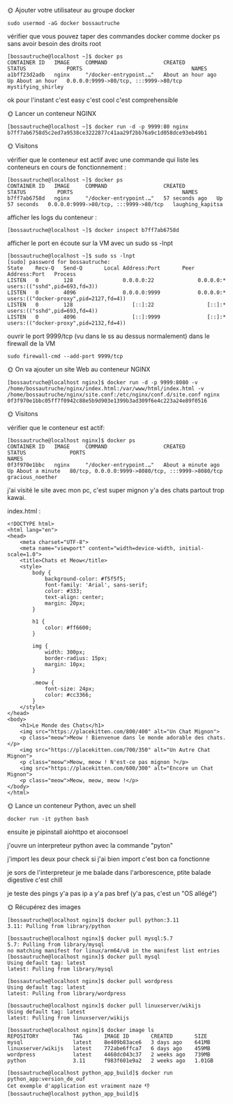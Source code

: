 🌞 Ajouter votre utilisateur au groupe docker

```
sudo usermod -aG docker bossautruche
```
vérifier que vous pouvez taper des commandes docker comme docker ps sans avoir besoin des droits root

```
[bossautruche@localhost ~]$ docker ps
CONTAINER ID   IMAGE     COMMAND                  CREATED             STATUS             PORTS                                   NAMES
a1bff23d2adb   nginx     "/docker-entrypoint.…"   About an hour ago   Up About an hour   0.0.0.0:9999->80/tcp, :::9999->80/tcp   mystifying_shirley
```

ok pour l'instant c'est easy c'est cool c'est comprehensible 


🌞 Lancer un conteneur NGINX
```
[bossautruche@localhost ~]$ docker run -d -p 9999:80 nginx
b7ff7ab6758d5c2ed7a9538ce3222877c41aa29f2bb76a9c1d058dce93eb49b1
```

🌞 Visitons

vérifier que le conteneur est actif avec une commande qui liste les conteneurs en cours de fonctionnement :

```
[bossautruche@localhost ~]$ docker ps
CONTAINER ID   IMAGE     COMMAND                  CREATED          STATUS          PORTS                                   NAMES
b7ff7ab6758d   nginx     "/docker-entrypoint.…"   57 seconds ago   Up 57 seconds   0.0.0.0:9999->80/tcp, :::9999->80/tcp   laughing_kapitsa
```
afficher les logs du conteneur :

```
[bossautruche@localhost ~]$ docker inspect b7ff7ab6758d
```

afficher le port en écoute sur la VM avec un sudo ss -lnpt

```
[bossautruche@localhost ~]$ sudo ss -lnpt
[sudo] password for bossautruche:
State    Recv-Q   Send-Q       Local Address:Port       Peer Address:Port   Process
LISTEN   0        128                0.0.0.0:22              0.0.0.0:*       users:(("sshd",pid=693,fd=3))
LISTEN   0        4096               0.0.0.0:9999            0.0.0.0:*       users:(("docker-proxy",pid=2127,fd=4))
LISTEN   0        128                   [::]:22                 [::]:*       users:(("sshd",pid=693,fd=4))
LISTEN   0        4096                  [::]:9999               [::]:*       users:(("docker-proxy",pid=2132,fd=4))
```
ouvrir le port 9999/tcp (vu dans le ss au dessus normalement) dans le firewall de la VM

```
sudo firewall-cmd --add-port 9999/tcp
```
🌞 On va ajouter un site Web au conteneur NGINX

```
[bossautruche@localhost nginx]$ docker run -d -p 9999:8080 -v /home/bossautruche/nginx/index.html:/var/www/html/index.html -v /home/bossautruche/nginx/site.conf:/etc/nginx/conf.d/site.conf nginx
0f3f970e1bbc05ff7f0942c88e5b9d903e1399b3ad309f6e4c223a24e89f0516
```

🌞 Visitons

vérifier que le conteneur est actif:

```
[bossautruche@localhost nginx]$ docker ps
CONTAINER ID   IMAGE     COMMAND                  CREATED              STATUS              PORTS                                               NAMES
0f3f970e1bbc   nginx     "/docker-entrypoint.…"   About a minute ago   Up About a minute   80/tcp, 0.0.0.0:9999->8080/tcp, :::9999->8080/tcp   gracious_noether
```

j'ai visité le site avec mon pc, c'est super mignon y'a des chats partout trop kawai.

index.html : 
```
<!DOCTYPE html>
<html lang="en">
<head>
    <meta charset="UTF-8">
    <meta name="viewport" content="width=device-width, initial-scale=1.0">
    <title>Chats et Meow</title>
    <style>
        body {
            background-color: #f5f5f5;
            font-family: 'Arial', sans-serif;
            color: #333;
            text-align: center;
            margin: 20px;
        }

        h1 {
            color: #ff6600;
        }

        img {
            width: 300px;
            border-radius: 15px;
            margin: 10px;
        }

        .meow {
            font-size: 24px;
            color: #cc3366;
        }
    </style>
</head>
<body>
    <h1>Le Monde des Chats</h1>
    <img src="https://placekitten.com/800/400" alt="Un Chat Mignon">
    <p class="meow">Meow ! Bienvenue dans le monde adorable des chats.</p>
    <img src="https://placekitten.com/700/350" alt="Un Autre Chat Mignon">
    <p class="meow">Meow, meow ! N'est-ce pas mignon ?</p>
    <img src="https://placekitten.com/600/300" alt="Encore un Chat Mignon">
    <p class="meow">Meow, meow, meow !</p>
</body>
</html>

```

🌞 Lance un conteneur Python, avec un shell


```
docker run -it python bash
```

ensuite je pipinstall aiohttpo et aioconsoel

j'ouvre un interpreteur python avec la commande "pyton"

j'import les deux pour check si j'ai bien import
c'est bon ca fonctionne

je sors de l'interpreteur
je me balade dans l'arborescence, ptite balade digestive c'est chill

je teste des pings y'a pas
ip a y'a pas  bref 
(y'a pas, c'est un "OS allégé")



🌞 Récupérez des images

```
[bossautruche@localhost nginx]$ docker pull python:3.11
3.11: Pulling from library/python

[bossautruche@localhost nginx]$ docker pull mysql:5.7
5.7: Pulling from library/mysql
no matching manifest for linux/arm64/v8 in the manifest list entries
[bossautruche@localhost nginx]$ docker pull mysql
Using default tag: latest
latest: Pulling from library/mysql

[bossautruche@localhost nginx]$ docker pull wordpress
Using default tag: latest
latest: Pulling from library/wordpress

[bossautruche@localhost nginx]$ docker pull linuxserver/wikijs
Using default tag: latest
latest: Pulling from linuxserver/wikijs

[bossautruche@localhost nginx]$ docker image ls
REPOSITORY           TAG       IMAGE ID       CREATED       SIZE
mysql                latest    8e409b83ace6   3 days ago    641MB
linuxserver/wikijs   latest    772abe6ffca7   6 days ago    459MB
wordpress            latest    4468dc043c37   2 weeks ago   739MB
python               3.11      f983f601e9a2   2 weeks ago   1.01GB
```

```
[bossautruche@localhost python_app_build]$ docker run python_app:version_de_ouf
Cet exemple d'application est vraiment naze 👎
[bossautruche@localhost python_app_build]$
```


